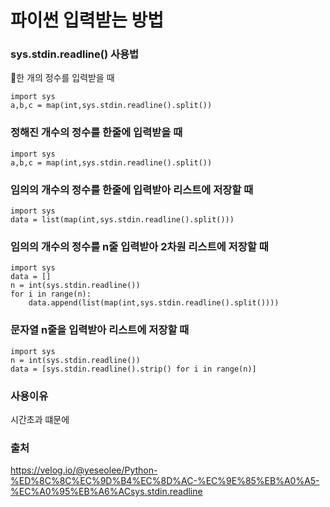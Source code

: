 # 파이썬 입력받는 방법 

### sys.stdin.readline() 사용법
📌한 개의 정수를 입력받을 때
```
import sys
a,b,c = map(int,sys.stdin.readline().split())
```
### 정해진 개수의 정수를 한줄에 입력받을 때
```
import sys
a,b,c = map(int,sys.stdin.readline().split())
```
### 임의의 개수의 정수를 한줄에 입력받아 리스트에 저장할 때
```
import sys
data = list(map(int,sys.stdin.readline().split()))
```
### 임의의 개수의 정수를 n줄 입력받아 2차원 리스트에 저장할 때
```
import sys
data = []
n = int(sys.stdin.readline())
for i in range(n):
    data.append(list(map(int,sys.stdin.readline().split())))
```
### 문자열 n줄을 입력받아 리스트에 저장할 때
```
import sys
n = int(sys.stdin.readline())
data = [sys.stdin.readline().strip() for i in range(n)]
```
### 사용이유 
시간초과 떄문에 

### 출처
https://velog.io/@yeseolee/Python-%ED%8C%8C%EC%9D%B4%EC%8D%AC-%EC%9E%85%EB%A0%A5-%EC%A0%95%EB%A6%ACsys.stdin.readline
